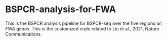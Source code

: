# BSPCR-analysis-for-FWA
This is the BSPCR analysis pipeline for BSPCR-seq over the five regions on FWA genes. This is the customized code related to Liu et al., 2021, Nature Communications. 

